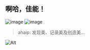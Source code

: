 ## 啊哈，佳能！

![image](https://user-images.githubusercontent.com/109414260/179349398-b983567c-f8d0-4268-9d67-0cb5d613a319.png)
![image](https://user-images.githubusercontent.com/109414260/179349403-65582329-8618-4648-b7cf-7da4dda3c9ce.png)

> ahaip: 发现美、记录美及创造美...

![Alt](https://repobeats.axiom.co/api/embed/fb1b5a5bd566aaaa455fffef4326ee91fe3b951a.svg "Repobeats analytics image")

